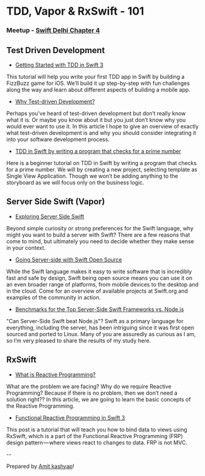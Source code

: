# TDD, Vapor & RxSwift - 101

### Meetup - [Swift Delhi Chapter 4](https://www.meetup.com/Swift-Delhi/events/240213082/)

## Test Driven Development

- [Getting Started with TDD in Swift 3](https://medium.com/@ynzc/getting-started-with-tdd-in-swift-2fab3e07204b)

This tutorial will help you write your first TDD app in Swift by building a FizzBuzz game for iOS. We’ll build it up step-by-step with fun challenges along the way and learn about different aspects of building a mobile app.

- [Why Test-driven Development?](http://derekbarber.ca/blog/2012/03/27/why-test-driven-development/)

Perhaps you’ve heard of test-driven development but don’t really know what it is. Or maybe you know about it but you just don’t know why you would ever want to use it. In this article I hope to give an overview of exactly what test-driven development is and why you should consider integrating it into your software development process.

- [TDD in Swift by writing a program that checks for a prime number](http://rshankar.com/test-driven-development-in-swift/)

Here is a beginner tutorial on TDD in Swift by writing a program that checks for a prime number. We will by creating a new project, selecting template as Single View Application. Though we won’t be adding anything to the storyboard as we will focus only on the business logic.


## Server Side Swift (Vapor)

- [Exploring Server Side Swift](https://ustwo.com/blog/exploring-server-side-swift)

Beyond simple curiosity or strong preferences for the Swift language, why might you want to build a server with Swift? There are a few reasons that come to mind, but ultimately you need to decide whether they make sense in your context.

- [Going Server-side with Swift Open Source
](https://developer.apple.com/videos/play/wwdc2016/415/)

While the Swift language makes it easy to write software that is incredibly fast and safe by design, Swift being open source means you can use it on an even broader range of platforms, from mobile devices to the desktop and in the cloud. Come for an overview of available projects at Swift.org and examples of the community in action.


- [Benchmarks for the Top Server-Side Swift Frameworks vs. Node.js
](https://medium.com/@rymcol/benchmarks-for-the-top-server-side-swift-frameworks-vs-node-js-24460cfe0beb)

"Can Server-Side Swift beat Node.js"?
Swift as a primary language for everything, including the server, has been intriguing since it was first open sourced and ported to Linux. Many of you are assuredly as curious as I am, so I’m very pleased to share the results of my study here.

## RxSwift

- [What is Reactive Programming?
](https://medium.com/@kevalpatel2106/what-is-reactive-programming-da37c1611382)

What are the problem we are facing? Why do we require Reactive Programming? Because if there is no problem, then we don’t need a solution right??
In this article, we are going to learn the basic concepts of the Reactive Programming.

- [Functional Reactive Programming in Swift 3
](https://hackernoon.com/functional-reactive-programming-in-swift-f67a0939266b)

This post is a tutorial that will teach you how to bind data to views using RxSwift, which is a part of the Functional Reactive Programming (FRP) design pattern — where views react to changes to data. FRP is not MVC.

--

Prepared by  [Amit kashyap](https://twitter.com/swiftyAmit)!
